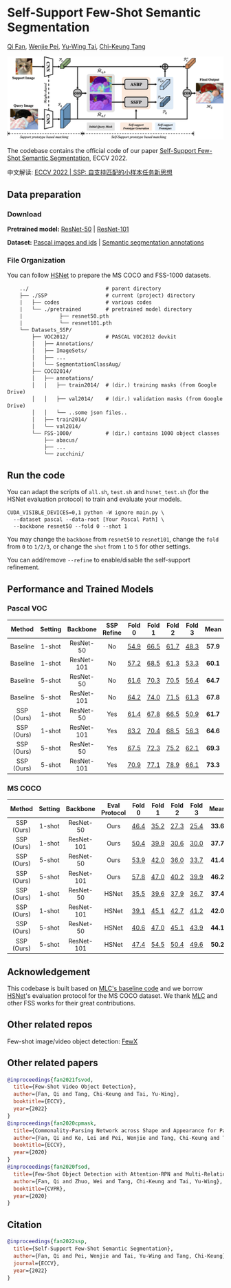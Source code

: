 # Self-Support Few-Shot Semantic Segmentation

[Qi Fan](https://github.com/fanq15), [Wenjie Pei](https://wenjiepei.github.io/), [Yu-Wing Tai](https://scholar.google.com/citations?user=nFhLmFkAAAAJ&hl=zh-CN), [Chi-Keung Tang](https://scholar.google.com/citations?user=EWfpM74AAAAJ&hl=zh-CN)

![](./docs/ssp-model.jpg)



The codebase contains the official code of our paper [Self-Support Few-Shot Semantic Segmentation](), ECCV 2022.

中文解读: [ECCV 2022 | SSP: 自支持匹配的小样本任务新思想](https://zhuanlan.zhihu.com/p/545789592)

## Data preparation

### Download

**Pretrained model:** [ResNet-50](https://drive.google.com/file/d/11yONyypvBEYZEh9NIOJBGMdiLLAgsMgj/view?usp=sharing) | [ResNet-101](https://drive.google.com/file/d/1mX1yYvkcyOkAVjZZSIf6uMBPlooZCmpk/view?usp=sharing)

**Dataset:** [Pascal images and ids](http://host.robots.ox.ac.uk/pascal/VOC/voc2012/VOCtrainval_11-May-2012.tar)
| [Semantic segmentation annotations](https://drive.google.com/file/d/1ikrDlsai5QSf2GiSUR3f8PZUzyTubcuF/view?usp=sharing)


### File Organization

You can follow [HSNet](https://github.com/juhongm999/hsnet) to prepare the MS COCO and FSS-1000 datasets.
```
    ../                         # parent directory
    ├── ./SSP                   # current (project) directory
    |   ├── codes               # various codes
    |   └── ./pretrained        # pretrained model directory
    |            ├── resnet50.pth
    |            └── resnet101.pth
    └── Datasets_SSP/
        ├── VOC2012/            # PASCAL VOC2012 devkit
        │   ├── Annotations/
        │   ├── ImageSets/
        │   ├── ...
        │   └── SegmentationClassAug/
        ├── COCO2014/           
        │   ├── annotations/
        │   │   ├── train2014/  # (dir.) training masks (from Google Drive) 
        │   │   ├── val2014/    # (dir.) validation masks (from Google Drive)
        │   │   └── ..some json files..
        │   ├── train2014/
        │   └── val2014/
        └── FSS-1000/           # (dir.) contains 1000 object classes
            ├── abacus/   
            ├── ...
            └── zucchini/
```


## Run the code

You can adapt the scripts of `all.sh`, `test.sh` and `hsnet_test.sh` (for the HSNet evaluation protocol) to train and evaluate your models.

```
CUDA_VISIBLE_DEVICES=0,1 python -W ignore main.py \
  --dataset pascal --data-root [Your Pascal Path] \
  --backbone resnet50 --fold 0 --shot 1
```

You may change the ``backbone`` from ``resnet50`` to ``resnet101``, change the ``fold`` from ``0`` to ``1/2/3``, or change the ``shot`` from ``1`` to ``5`` for other settings.

You can add/remove `--refine` to enable/disable the self-support refinement.

## Performance and Trained Models

### Pascal VOC

| Method | Setting |   Backbone  | SSP Refine | Fold 0 | Fold 1 | Fold 2 | Fold 3 |  Mean  |
| :-----: | :-----: | :---------: | :----: | :----: | :----: | :----: | :----: | :----: |
| Baseline | 1-shot  |  ResNet-50  | No | [54.9](https://drive.google.com/file/d/1Itnv562-dhfZOV-_upX1BlMFWIGJFFhn/view?usp=sharing)  |  [66.5](https://drive.google.com/file/d/183JO8a3wjIG1ERSie8r0N7QVlV7FgNd_/view?usp=sharing)  |  [61.7](https://drive.google.com/file/d/1X7Z5RfRJNVTndMQgX3nKGbcM-pWIsOPR/view?usp=sharing)  |  [48.3](https://drive.google.com/file/d/1sOj37uXvNQTBeMFC-Dx2A-MaMj7nC-gn/view?usp=sharing)  |  **57.9**  |
| Baseline | 1-shot  |  ResNet-101 | No | [57.2](https://drive.google.com/file/d/10Nco3CvXZgEE_0wDjbyRKoUK3JpkR79q/view?usp=sharing)  |  [68.5](https://drive.google.com/file/d/137JjNvQAksp4PepT93orcHCFCRd6HkFt/view?usp=sharing)  |  [61.3](https://drive.google.com/file/d/1wTUyjqkh4-AuLSExfXPUXvK59C4NTdif/view?usp=sharing)  |  [53.3](https://drive.google.com/file/d/1lWpLX_Wwwb5dINjjGcg3XkxOdZGR_mhM/view?usp=sharing)  |  **60.1**  |
| Baseline | 5-shot  |  ResNet-50  | No | [61.6](https://drive.google.com/file/d/108LOtB9WhbtQYXMWwZviM4CkWY-_RLkN/view?usp=sharing)  |  [70.3](https://drive.google.com/file/d/1yHUFMDGEMmx7sF2Ro-maRidYClneQ2PJ/view?usp=sharing)  |  [70.5](https://drive.google.com/file/d/1NpgYeMDQc2k91dGoUTi3mUPinAd44PlZ/view?usp=sharing)  |  [56.4](https://drive.google.com/file/d/1DdgT7F5ho2P3iGh3uZHR4DCckNSRNFER/view?usp=sharing)  |  **64.7**    |
| Baseline | 5-shot  |  ResNet-101 | No | [64.2](https://drive.google.com/file/d/1_7SqyK1UnDpMZ9CAYhiT7I3n9pT-kZgn/view?usp=sharing)     |  [74.0](https://drive.google.com/file/d/10wmmpqIsn8hv0oRP9--JaE3uuuTvRN8e/view?usp=sharing) |  [71.5](https://drive.google.com/file/d/1S9CY6mcac5cCqS1ucLYaSrTGjOFHn2mW/view?usp=sharing)   |  [61.3](https://drive.google.com/file/d/1oMaDZOaZiPIidbg0s-YTC9wMMNNtXWEF/view?usp=sharing) |   **67.8**   |
| SSP (Ours) | 1-shot  |  ResNet-50  | Yes | [61.4](https://drive.google.com/file/d/1uqBxvGivEiIn6jH2eivVXOLWVUNO1gJD/view?usp=sharing)  |  [67.8](https://drive.google.com/file/d/1bBKdlcz3vWQXGtEY8t4MNo2XM-9HG8Xv/view?usp=sharing)  |  [66.5](https://drive.google.com/file/d/1MyEPrF8Ux5KBOWWqudPuJQH_LGyVlCqo/view?usp=sharing)  |  [50.9](https://drive.google.com/file/d/1S8qMVNL9liFZytv_yxA1TckT7ezBRmAR/view?usp=sharing)  |  **61.7**  |
| SSP (Ours) | 1-shot  |  ResNet-101 | Yes | [63.2](https://drive.google.com/file/d/1kialcbbgsgfaAI-N4fVC-3VnHeW52QWc/view?usp=sharing)  |  [70.4](https://drive.google.com/file/d/1N_pklzBjHOU--S8RhV3lrRHTG3pOxfac/view?usp=sharing)  |  [68.5](https://drive.google.com/file/d/1zUSXihIX2K8vqpTbQbu1XgXCqTLgb8w5/view?usp=sharing)  |  [56.3](https://drive.google.com/file/d/1UwnBAlvYJgJdv-6rJ6d2AJvniDZ5yPYJ/view?usp=sharing)  |  **64.6**  |
| SSP (Ours) | 5-shot  |  ResNet-50  | Yes | [67.5](https://drive.google.com/file/d/15Japc1D-dGsBImGDzHHjp7NYrBhViV6q/view?usp=sharing)  |  [72.3](https://drive.google.com/file/d/1rK8z8axuHUHWo6cNnV1UA8_QkKizBULI/view?usp=sharing)  |  [75.2](https://drive.google.com/file/d/1aypQodpqcl7Jai73XZuqFBep1oUHDUpw/view?usp=sharing)  |  [62.1](https://drive.google.com/file/d/1ioz-vSYBaF1VjypH3bEiO4ya2lwT1uYY/view?usp=sharing)  |  **69.3**    |
| SSP (Ours) | 5-shot  |  ResNet-101 | Yes | [70.9](https://drive.google.com/file/d/1Wh2vCWbP0QqjzIHh-SgI8XwiHSYfUujG/view?usp=sharing)  |  [77.1](https://drive.google.com/file/d/1GoKCMHMKogBbM5RQP71UdpsTT4pmSyta/view?usp=sharing)  |  [78.9](https://drive.google.com/file/d/1kw52KBEMx8eIgVsYwH-ZpNheXQTvMsYE/view?usp=sharing)  |  [66.1](https://drive.google.com/file/d/1Ja1WgLbhHoCveIfopwsUaD3ZWZeHEIGl/view?usp=sharing)  |  **73.3**   |


### MS COCO

| Method | Setting |   Backbone  | Eval Protocol | Fold 0 | Fold 1 | Fold 2 | Fold 3 |  Mean  |
| :-----: | :-----: | :---------: | :----: | :----: | :----: | :----: | :----: | :----: |
| SSP (Ours) | 1-shot  |  ResNet-50  | Ours | [46.4](https://drive.google.com/file/d/17QziEObdCib_2lg7SoEptkt_qoWBpCmy/view?usp=sharing)  |  [35.2](https://drive.google.com/file/d/1HXEvAfpeAc3TJjgy3LRb35EWn2zVgxNT/view?usp=sharing)  |  [27.3](https://drive.google.com/file/d/1qSApqbSyH4ckfFWtg_SAMRXDlsijwkpt/view?usp=sharing)  |  [25.4](https://drive.google.com/file/d/1PjtK1dYFXR5xkyjkmbc2XdobRTJw0cEh/view?usp=sharing)  |  **33.6**  |
| SSP (Ours) | 1-shot  |  ResNet-101  | Ours | [50.4](https://drive.google.com/file/d/1kHZoe3TMextLJZqvnZdNQjQg-pe7Ag0_/view?usp=sharing)  |  [39.9](https://drive.google.com/file/d/1XapUFZE86J0u-jwricmYsumv2cd7pDO8/view?usp=sharing)  |  [30.6](https://drive.google.com/file/d/1A1-1HbZnnRzQjc50-VDNdsByaZ624_5C/view?usp=sharing)  |  [30.0](https://drive.google.com/file/d/1e5W6xbZTisUp8qWRsokaO5Hp_OVGK3B4/view?usp=sharing)  |  **37.7**    |
| SSP (Ours) | 5-shot  |  ResNet-50 | Ours | [53.9](https://drive.google.com/file/d/1MyKP8sIrDwbHBQBXhDxWVg4uDzbfcG0o/view?usp=sharing)  |  [42.0](https://drive.google.com/file/d/1rVEwt2gUrE-pezgOtyi65N4o3_Ku1jAB/view?usp=sharing)  |  [36.0](https://drive.google.com/file/d/1tE5JU-Gnx-z9xgU-8jz5yjefQNMEfpzP/view?usp=sharing)  |  [33.7](https://drive.google.com/file/d/1sJn242NPYlnm-ErJX_fQvT1HWJ8a72jN/view?usp=sharing)  |  **41.4**  |
| SSP (Ours) | 5-shot  |  ResNet-101 | Ours | [57.8](https://drive.google.com/file/d/17_cD0Y4vU3h6OniKGEQr0rbEq1klSqa-/view?usp=sharing)  |  [47.0](https://drive.google.com/file/d/1TMZzGN1flPQqxRc1H62dWpTCjgId2aPb/view?usp=sharing)  |  [40.2](https://drive.google.com/file/d/1B4yagrQ0ugX6EUK2yPoJPRUPl_ENqia_/view?usp=sharing)  |  [39.9](https://drive.google.com/file/d/10eO87EkGVUul9BY5Q2zq4vo_2ZR5SNf5/view?usp=sharing)  |  **46.2**   |
| SSP (Ours) | 1-shot  |  ResNet-50  | HSNet | [35.5](https://drive.google.com/file/d/17QziEObdCib_2lg7SoEptkt_qoWBpCmy/view?usp=sharing)  |  [39.6](https://drive.google.com/file/d/1HXEvAfpeAc3TJjgy3LRb35EWn2zVgxNT/view?usp=sharing)  |  [37.9](https://drive.google.com/file/d/1qSApqbSyH4ckfFWtg_SAMRXDlsijwkpt/view?usp=sharing)  |  [36.7](https://drive.google.com/file/d/1PjtK1dYFXR5xkyjkmbc2XdobRTJw0cEh/view?usp=sharing)  |  **37.4**  |
| SSP (Ours) | 1-shot  |  ResNet-101  | HSNet | [39.1](https://drive.google.com/file/d/1kHZoe3TMextLJZqvnZdNQjQg-pe7Ag0_/view?usp=sharing)  |  [45.1](https://drive.google.com/file/d/1XapUFZE86J0u-jwricmYsumv2cd7pDO8/view?usp=sharing)  |  [42.7](https://drive.google.com/file/d/1A1-1HbZnnRzQjc50-VDNdsByaZ624_5C/view?usp=sharing)  |  [41.2](https://drive.google.com/file/d/1e5W6xbZTisUp8qWRsokaO5Hp_OVGK3B4/view?usp=sharing)  |  **42.0**    |
| SSP (Ours) | 5-shot  |  ResNet-50 | HSNet | [40.6](https://drive.google.com/file/d/1MyKP8sIrDwbHBQBXhDxWVg4uDzbfcG0o/view?usp=sharing)  |  [47.0](https://drive.google.com/file/d/1rVEwt2gUrE-pezgOtyi65N4o3_Ku1jAB/view?usp=sharing)  |  [45.1](https://drive.google.com/file/d/1tE5JU-Gnx-z9xgU-8jz5yjefQNMEfpzP/view?usp=sharing)  |  [43.9](https://drive.google.com/file/d/1sJn242NPYlnm-ErJX_fQvT1HWJ8a72jN/view?usp=sharing)  |  **44.1**  |
| SSP (Ours) | 5-shot  |  ResNet-101 | HSNet | [47.4](https://drive.google.com/file/d/17_cD0Y4vU3h6OniKGEQr0rbEq1klSqa-/view?usp=sharing)  |  [54.5](https://drive.google.com/file/d/1TMZzGN1flPQqxRc1H62dWpTCjgId2aPb/view?usp=sharing)  |  [50.4](https://drive.google.com/file/d/1B4yagrQ0ugX6EUK2yPoJPRUPl_ENqia_/view?usp=sharing)  |  [49.6](https://drive.google.com/file/d/10eO87EkGVUul9BY5Q2zq4vo_2ZR5SNf5/view?usp=sharing)  |  **50.2**   |


## Acknowledgement

This codebase is built based on [MLC's baseline code](https://github.com/LiheYoung/MiningFSS) and we borrow [HSNet](https://github.com/juhongm999/hsnet)'s evaluation protocol for the MS COCO dataset.
We thank [MLC](https://arxiv.org/abs/1908.06391) and other FSS works for their great contributions.

## Other related repos
Few-shot image/video object detection: [FewX](https://github.com/fanq15/FewX)

## Other related papers
  ```bibtex
  @inproceedings{fan2021fsvod,
    title={Few-Shot Video Object Detection},
    author={Fan, Qi and Tang, Chi-Keung and Tai, Yu-Wing},
    booktitle={ECCV},
    year={2022}
  }
  @inproceedings{fan2020cpmask,
    title={Commonality-Parsing Network across Shape and Appearance for Partially Supervised Instance Segmentation},
    author={Fan, Qi and Ke, Lei and Pei, Wenjie and Tang, Chi-Keung and Tai, Yu-Wing},
    booktitle={ECCV},
    year={2020}
  }
  @inproceedings{fan2020fsod,
    title={Few-Shot Object Detection with Attention-RPN and Multi-Relation Detector},
    author={Fan, Qi and Zhuo, Wei and Tang, Chi-Keung and Tai, Yu-Wing},
    booktitle={CVPR},
    year={2020}
  }
  ```
  
## Citation

```bibtex
@inproceedings{fan2022ssp,
  title={Self-Support Few-Shot Semantic Segmentation},
  author={Fan, Qi and Pei, Wenjie and Tai, Yu-Wing and Tang, Chi-Keung},
  journal={ECCV},
  year={2022}
}
```

